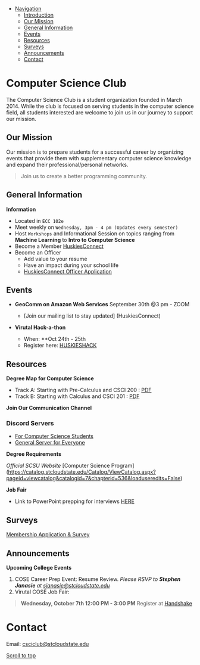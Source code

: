 
- [Navigation](#navigation)
    - [Introduction](#computer-science-club)
    - [Our Mission](##our-mission)
    - [General Information](##general-information)
    - [Events](##events)
    - [Resources](##resources)
    - [Surveys](##survey)
    - [Announcements](##announcements)
    - [Contact](#contact)

<!-- /TOC -->

# Computer Science Club

The Computer Science Club is a student organization founded in March 2014. While the club is focused on serving students in the computer science field, all students interested are welcome to join us in our journey to support our mission.  

## Our Mission
Our mission is to prepare students for a successful career by organizing events that provide them with supplementary computer science knowledge and expand their professional/personal networks.
> Join us to create a better programming community.

## General Information

**Information**

 - Located in `ECC 102e`
 - Meet weekly on `Wednesday, 3pm - 4 pm (Updates every semester)`
 - Host `Workshops` and Informational Session on topics ranging from **Machine Learning** to **Intro to Computer Science**
 - Become a Member [HuskiesConnect]
 - Become an Officer
    - Add value to your resume 
    - Have an impact during your school life
    - [HuskiesConnect Officer Application]

## Events

- **GeoComm on Amazon Web Services** September 30th @3 pm - ZOOM
  - [Join our mailing list to stay updated] (HuskiesConnect)
  
- **Virutal Hack-a-thon**
  - When: **Oct 24th - 25th
  - Register here: [HUSKIESHACK](huskiesHack)

## Resources

**Degree Map for Computer Science**

- Track A: Starting with Pre-Calculus and CSCI 200 : [PDF](https://www.stcloudstate.edu/catalog/degreemaps/scee/ABETCSCIPre-Calculus.pdf)
- Track B: Starting with Calculus and CSCI 201 : [PDF](https://www.stcloudstate.edu/catalog/degreemaps/scee/ABETCSCIPre-Calculus.pdf)

**Join Our Communication Channel**

### Discord Servers
- [For Computer Science Students](https://discord.gg/jyWZHdf)
- [General Server for Everyone](https://discord.com/invite/7V8raJk)

**Degree Requirements**

*Official SCSU Website*
[Computer Science Program] (https://catalog.stcloudstate.edu/Catalog/ViewCatalog.aspx?pageid=viewcatalog&catalogid=7&chapterid=536&loaduseredits=False)

**Job Fair**

 - Link to PowerPoint prepping for interviews [HERE](https://docs.google.com/presentation/d/1W546HdErPJ653AfJDIzm424gA3gFx8Tz4pNrucYa7lo/edit#slide=id.p)
 

## Surveys

<!-- <iframe src="" width="640" height="2761" frameborder="0" marginheight="0" marginwidth="0">Loading…</iframe>
-->
[Membership Application & Survey]


## Announcements

**Upcoming College Events**

1. COSE Career Prep Event: Resume Review. *Please _RSVP_ to **Stephen Janasie** at <sjanasie@stcloudstate.edu>*
2. Virutal COSE Job Fair: 
  > **Wednesday, October 7th 12:00 PM - 3:00 PM**
  Register at [Handshake](https://stcloudstate.joinhandshake.com/)

# Contact

Email: <csciclub@stcloudstate.edu>

 [Scroll to top](#navigation)

[HuskiesConnect]: http://slashdot.org
[huskiesHack]: https://csciclub.github.io
[Membership Application & Survey]: https://huskiesconnect.stcloudstate.edu/submitter/form/start/438938
[HuskiesConnect Officer Application]: https://huskiesconnect.stcloudstate.edu/submitter/form/start/438942
